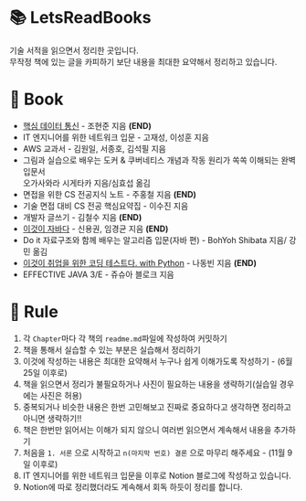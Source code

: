 # 📚 LetsReadBooks

기술 서적을 읽으면서 정리한 곳입니다.  
무작정 책에 있는 글을 카피하기 보단 내용을 최대한 요약해서 정리하고 있습니다.

# 📗 Book

- <a href="https://github.com/ohyuchan123/LetsReadBooks/tree/master/%ED%95%B5%EC%8B%AC%20%EB%8D%B0%EC%9D%B4%ED%84%B0%20%ED%86%B5%EC%8B%A0#-ubiquitous-%EC%8B%9C%EB%8C%80%EB%A5%BC-%ED%96%A5%ED%95%9C-%EB%8D%B0%EC%9D%B4%ED%84%B0-%ED%86%B5%EC%8B%A0">핵심 데이터 통신</a> - 조현준 지음 **(END)**
- IT 엔지니어를 위한 네트워크 입문 - 고재성, 이성훈 지음
- AWS 교과서 - 김원일, 서종호, 김석필 지음
- 그림과 실습으로 배우는 도커 & 쿠버네티스 개념과 작동 원리가 쏙쏙 이해되는 완벽 입문서  
오가사와라 시게타카 지음/심효섭 옮김
- 면접을 위한 CS 전공지식 노트 - 주홍철 지음 **(END)**
- 기술 면접 대비 CS 전공 핵심요약집 - 이수진 지음
- 개발자 글쓰기 - 김철수 지음 **(END)**
- <a href="https://github.com/ohyuchan123/This-is-Java#this-is-java">이것이 자바다</a> - 신용권, 임경균 지음 **(END)**
- Do it 자료구조와 함께 배우는 알고리즘 입문(자바 편) - BohYoh Shibata 지음/ 강민 옮김
- <a href="https://github.com/ohyuchan123/LetsReadBooks/tree/master/%EC%9D%B4%EA%B2%83%EC%9D%B4%20%EC%B7%A8%EC%97%85%EC%9D%84%20%EC%9C%84%ED%95%9C%20%EC%BD%94%EB%94%A9%20%ED%85%8C%EC%8A%A4%ED%8A%B8%EB%8B%A4#%EC%9D%B4%EA%B2%83%EC%9D%B4-%EC%B7%A8%EC%97%85%EC%9D%84-%EC%9C%84%ED%95%9C-%EC%BD%94%EB%94%A9-%ED%85%8C%EC%8A%A4%ED%8A%B8%EB%8B%A4-with-python">이것이 취업을 위한 코딩 테스트다. with Python</a> - 나동빈 지음 **(END)**
- EFFECTIVE JAVA 3/E - 쥬슈아 블로크 지음

# 📝 Rule

1. 각 `Chapter`마다 각 책의 `readme.md`파일에 작성하여 커밋하기
2. 책을 통해서 실습할 수 있는 부분은 실습해서 정리하기
3. 이것에 작성하는 내용은 최대한 요약해서 누구나 쉽게 이해가도록 작성하기 - (6월 25일 이후로)
4. 책을 읽으면서 정리가 불필요하거나 사진이 필요하는 내용을 생략하기(실습일 경우에는 사진은 허용)
5. 중복되거나 비슷한 내용은 한번 고민해보고 진짜로 중요하다고 생각하면 정리하고 아니면 생략하기!!
6. 책은 한번만 읽어서는 이해가 되지 않으니 여러번 읽으면서 계속해서 내용을 추가하기
7. 처음을 `1. 서론` 으로 시작하고 `n(마지막 번호) 결론` 으로 마무리 해주세요 - (11월 9일 이후로)
8. IT 엔지니어를 위한 네트워크 입문을 이후로 Notion 블로그에 작성하고 있습니다.
9. Notion에 따로 정리했더라도 계속해서 회독 하듯이 정리를 합니다.
